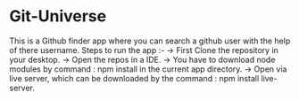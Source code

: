 
# Git-Universe
This is a Github finder app where you can search a github user with the help of there username.
Steps to run the app :-
-> First Clone the repository in your desktop.
-> Open the repos in a IDE.
-> You have to download node modules by command : npm install in the current app directory.
-> Open via live server, which can be downloaded by the command : npm install live-server.

